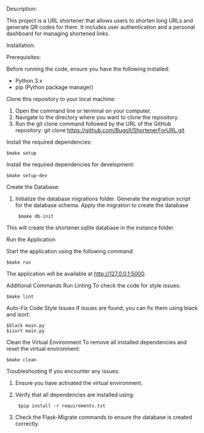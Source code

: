 Description:

This project is a URL shortener that allows users to shorten long URLs and generate QR codes for them. It includes user authentication and a personal dashboard for managing shortened links.



Installation:

Prerequisites:

Before running the code, ensure you have the following installed:

- Python 3.x
- pip (Python package manager)



Clone this repository to your local machine:

1. Open the command line or terminal on your computer.
2. Navigate to the directory where you want to clone the repository.
3. Run the git clone command followed by the URL of the GitHub repository:
git clone https://github.com/Bugoll/ShortenerForURL.git


Install the required dependencies:

    $make setup

Install the required dependencies for development:

    $make setup-dev


Create the Database:

1. Initialize the database migrations folder. Generate the migration script for the database schema. Apply the migration to create the database

        
        $make db-init

This will create the shortener.sqlite database in the instance folder.

Run the Application

Start the application using the following command:

    $make run

The application will be available at http://127.0.0.1:5000.

Additional Commands
Run Linting
To check the code for style issues:

    $make lint



Auto-Fix Code Style Issues
If issues are found, you can fix them using black and isort:

    $black main.py
    $isort main.py

Clean the Virtual Environment
To remove all installed dependencies and reset the virtual environment:

    $make clean  



Troubleshooting
If you encounter any issues:

1. Ensure you have activated the virtual environment.
2. Verify that all dependencies are installed using:

        $pip install -r requirements.txt

3. Check the Flask-Migrate commands to ensure the database is created correctly.